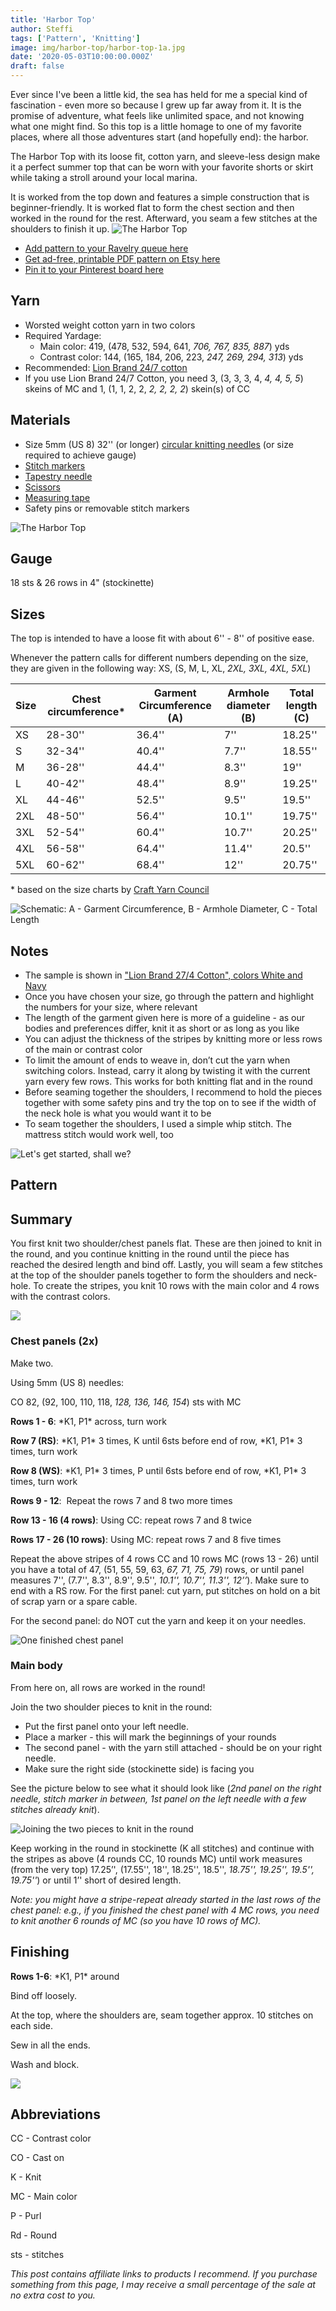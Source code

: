 ```yaml
---
title: 'Harbor Top'
author: Steffi
tags: ['Pattern', 'Knitting']
image: img/harbor-top/harbor-top-1a.jpg
date: '2020-05-03T10:00:00.000Z'
draft: false
---
```


Ever since I've been a little kid, the sea has held for me a special kind of fascination - even more so because I grew up far away from it. It is the promise of adventure, what feels like unlimited space, and not knowing what one might find. So this top is a little homage to one of my favorite places, where all those adventures start (and hopefully end): the harbor.

The Harbor Top with its loose fit, cotton yarn, and sleeve-less design make it a perfect summer top that can be worn with your favorite shorts or skirt while taking a stroll around your local marina.

It is worked from the top down and features a simple construction that is beginner-friendly. It is worked flat to form the chest section and then worked in the round for the rest. Afterward, you seam a few stitches at the shoulders to finish it up.
![The Harbor Top](img/harbor-top/harbor-top-3.jpg)

- [Add pattern to your Ravelry queue here](https://www.ravelry.com/patterns/library/harbor-top)
- [Get ad-free, printable PDF pattern on Etsy here](https://www.etsy.com/listing/789839238/knit-pattern-simple-striped-t-shirt)
- [Pin it to your Pinterest board here](https://www.pinterest.ch/pin/684617580844249775)

## Yarn

- Worsted weight cotton yarn in two colors
- Required Yardage:
  - Main color: 419, (478, 532, 594, 641, _706, 767, 835, 887_) yds
  - Contrast color: 144, (165, 184, 206, 223, _247, 269, 294, 313_) yds
- Recommended: [Lion Brand 24/7 cotton](http://shrsl.com/29d4d)
- If you use Lion Brand 24/7 Cotton, you need 3, (3, 3, 3, 4, _4, 4, 5, 5_) skeins of MC and 1, (1, 1, 2, 2, _2, 2, 2, 2_) skein(s) of CC

## Materials

- Size 5mm (US 8) 32'' (or longer) [circular knitting needles](https://www.lovecrafts.com/en-us/p/knitter-s-pride-ginger-fixed-circular-needles-80cm-32in-1-pair) (or size required to achieve gauge)
- [Stitch markers](https://www.lovecrafts.com/en-us/p/knit-pro-locking-stitch-markers?utm_medium=affiliate&a_aid=47afbd68)
- [Tapestry needle](https://www.lovecrafts.com/en-us/p/susan-bates-steel-yarn-needles-275?utm_medium=affiliate&a_aid=47afbd68)
- [Scissors](https://www.lovecrafts.com/en-us/p/hemline-stork-scissors?utm_medium=affiliate&a_aid=47afbd68)
- [Measuring tape](https://www.lovecrafts.com/en-us/p/hemline-spring-loaded-tape-measure?utm_medium=affiliate&a_aid=47afbd68)
- Safety pins or removable stitch markers

![The Harbor Top](img/harbor-top/harbor-top-15.jpg)

## Gauge

18 sts & 26 rows in 4" (stockinette)

## Sizes

The top is intended to have a loose fit with about 6'' - 8'' of positive ease.

Whenever the pattern calls for different numbers depending on the size, they are given in the following way:
XS, (S, M, L, XL, _2XL, 3XL, 4XL, 5XL_)

| Size | Chest circumference\* | Garment Circumference (A) | Armhole diameter (B) | Total length (C) |
| ---- | --------------------- | ------------------------- | -------------------- | ---------------- |
| XS   | 28-30''               | 36.4''                    | 7''                  | 18.25''          |
| S    | 32-34''               | 40.4''                    | 7.7''                | 18.55''          |
| M    | 36-28''               | 44.4''                    | 8.3''                | 19''             |
| L    | 40-42''               | 48.4''                    | 8.9''                | 19.25''          |
| XL   | 44-46''               | 52.5''                    | 9.5''                | 19.5''           |
| 2XL  | 48-50''               | 56.4''                    | 10.1''               | 19.75''          |
| 3XL  | 52-54''               | 60.4''                    | 10.7''               | 20.25''          |
| 4XL  | 56-58''               | 64.4''                    | 11.4''               | 20.5''           |
| 5XL  | 60-62''               | 68.4''                    | 12''                 | 20.75''          |

\* based on the size charts by [Craft Yarn Council](https://www.craftyarncouncil.com/standards/woman-size)

![Schematic: A - Garment Circumference, B - Armhole Diameter, C - Total Length](img/harbor-top/size_diagram.png)

## Notes

- The sample is shown in ["Lion Brand 27/4 Cotton", colors White and Navy](http://shrsl.com/29d4d)
- Once you have chosen your size, go through the pattern and highlight the numbers for your size, where relevant
- The length of the garment given here is more of a guideline - as our bodies and preferences differ, knit it as short or as long as you like
- You can adjust the thickness of the stripes by knitting more or less rows of the main or contrast color
- To limit the amount of ends to weave in, don’t cut the yarn when switching colors. Instead, carry it along by twisting it with the current yarn every few rows. This works for both knitting flat and in the round
- Before seaming together the shoulders, I recommend to hold the pieces together with some safety pins and try the top on to see if the width of the neck hole is what you would want it to be
- To seam together the shoulders, I used a simple whip stitch. The mattress stitch would work well, too

![Let's get started, shall we?](img/harbor-top/close-up-in-progress.jpg)

## Pattern

## Summary

You first knit two shoulder/chest panels flat. These are then joined to knit in the round, and you
continue knitting in the round until the piece has reached the desired length and bind off.
Lastly, you will seam a few stitches at the top of the shoulder panels together to form the shoulders and neck-hole.
To create the stripes, you knit 10 rows with the main color and 4 rows with the contrast colors.

![](img/harbor-top/diagram.png)

### Chest panels (2x)

Make two.

Using 5mm (US 8) needles:

CO 82, (92, 100, 110, 118, *128, 136, 146, 154*) sts with MC

**Rows 1 - 6**: \*K1, P1\* across, turn work

**Row 7 (RS)**: \*K1, P1\* 3 times, K until 6sts before end of row, \*K1, P1\* 3 times, turn work

**Row 8 (WS)**: \*K1, P1\* 3 times, P until 6sts before end of row, \*K1, P1\* 3 times, turn work

**Rows 9 - 12**:  Repeat the rows 7 and 8 two more times

**Row 13 - 16 (4 rows)**: Using CC: repeat rows 7 and 8 twice

**Rows 17 - 26 (10 rows)**: Using MC: repeat rows 7 and 8 five times

Repeat the above stripes of 4 rows CC and 10 rows MC (rows 13 - 26) until you have a total of 47, (51, 55, 59, 63, *67, 71, 75, 79*) rows, or until panel measures 7'', (7.7'', 8.3'', 8.9'', 9.5'', *10.1'', 10.7'', 11.3'', 12’’*). Make sure to end with a RS row.
For the first panel: cut yarn, put stitches on hold on a bit of scrap yarn or a spare cable.

For the second panel: do NOT cut the yarn and keep it on your needles.

![One finished chest panel](img/harbor-top/in-progress-top.jpg)

### Main body

From here on, all rows are worked in the round!

Join the two shoulder pieces to knit in the round:

- Put the first panel onto your left needle.
- Place a marker - this will mark the beginnings of your rounds
- The second panel - with the yarn still attached - should be on your right needle.
- Make sure the right side (stockinette side) is facing you

See the picture below to see what it should look like (_2nd panel on the right needle, stitch marker in between, 1st panel on the left needle with a few stitches already knit_).

![Joining the two pieces to knit in the round](img/harbor-top/joining-in-the-round.jpg)

Keep working in the round in stockinette (K all stitches) and continue with the stripes as above (4 rounds CC, 10 rounds MC) until work measures (from the very top) 17.25’', (17.55'', 18'', 18.25'', 18.5'', _18.75'', 19.25'', 19.5'', 19.75''_) or until 1’' short of desired length.

_Note: you might have a stripe-repeat already started in the last rows of the chest panel: e.g., if you finished the chest panel with 4 MC rows, you need to knit another 6 rounds of MC (so you have 10 rows of MC)._

## Finishing

**Rows 1-6**: \*K1, P1\* around

Bind off loosely.

At the top, where the shoulders are, seam together approx. 10 stitches on each side.

Sew in all the ends.

Wash and block.

![](img/harbor-top/harbor-top-21.jpg)

## Abbreviations

CC - Contrast color

CO - Cast on

K - Knit

MC - Main color

P - Purl

Rd - Round

sts - stitches

_This post contains affiliate links to products I recommend. If you purchase something from this page, I may receive a small percentage of the sale at no extra cost to you._
